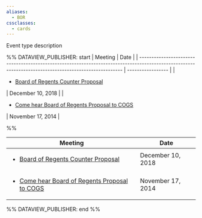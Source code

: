 ```yaml
---
aliases:
  - BOR
cssclasses:
  - cards
---
```

Event type description 


%% DATAVIEW_PUBLISHER: start
| Meeting                                                                                                                                               | Date              |
| ----------------------------------------------------------------------------------------------------------------------------------------------------- | ----------------- |
| <ul><li>[Board of Regents Counter Proposal](Admin/Categories/Events/2018.12.12%20Board%20of%20Regents%20Counter%20Proposal.md.md)</li></ul>                     | December 10, 2018 |
| <ul><li>[Come hear Board of Regents Proposal to COGS](Admin/Categories/Events/2014.11.17%20Come%20hear%20Board%20of%20Regents%20Proposal%20to%20COGS.md.md)</li></ul> | November 17, 2014 |

%%

| Meeting                                                                                                                                               | Date              |
| ----------------------------------------------------------------------------------------------------------------------------------------------------- | ----------------- |
| <ul><li>[Board of Regents Counter Proposal](../Admin/Categories/Events/2018.12.12%20Board%20of%20Regents%20Counter%20Proposal.md)</li></ul>                     | December 10, 2018 |
| <ul><li>[Come hear Board of Regents Proposal to COGS](../Admin/Categories/Events/2014.11.17%20Come%20hear%20Board%20of%20Regents%20Proposal%20to%20COGS.md)</li></ul> | November 17, 2014 |

%% DATAVIEW_PUBLISHER: end %%